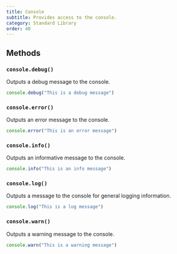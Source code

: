 ```yaml
---
title: Console
subtitle: Provides access to the console.
category: Standard Library
order: 40
---
```


## Methods

### `console.debug()`

Outputs a debug message to the console.

```typescript
console.debug("This is a debug message")
```

### `console.error()`

Outputs an error message to the console.

```typescript
console.error("This is an error message")
```

### `console.info()`

Outputs an informative message to the console.

```typescript
console.info("This is an info message")
```

### `console.log()`

Outputs a message to the console for general logging information.

```typescript
console.log("This is a log message")
```

### `console.warn()`

Outputs a warning message to the console.

```typescript
console.warn("This is a warning message")
```

